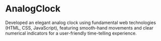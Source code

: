 # AnalogClock
Developed an elegant analog clock using fundamental web technologies (HTML, CSS, JavaScript), featuring smooth-hand movements and clear numerical indicators for a user-friendly time-telling experience.
